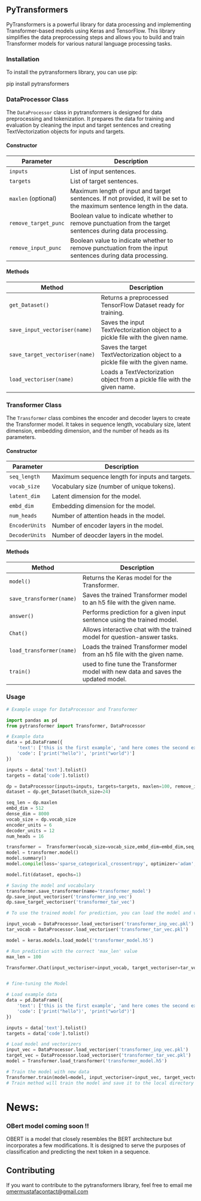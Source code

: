 ## PyTransformers 

PyTransformers is a powerful library for data processing and implementing Transformer-based models using Keras and TensorFlow. This library simplifies the data preprocessing steps and allows you to build and train Transformer models for various natural language processing tasks.

### Installation

To install the pytransformers library, you can use pip:

pip install pytransformers

### DataProcessor Class

The `DataProcessor` class in pytransformers is designed for data preprocessing and tokenization. It prepares the data for training and evaluation by cleaning the input and target sentences and creating TextVectorization objects for inputs and targets.

#### Constructor

| Parameter           | Description                                                                                                  |
|---------------------|--------------------------------------------------------------------------------------------------------------|
| `inputs`            | List of input sentences.                                                                                    |
| `targets`           | List of target sentences.                                                                                   |
| `maxlen` (optional) | Maximum length of input and target sentences. If not provided, it will be set to the maximum sentence length in the data.  |
| `remove_target_punc`| Boolean value to indicate whether to remove punctuation from the target sentences during data processing. |
| `remove_input_punc` | Boolean value to indicate whether to remove punctuation from the input sentences during data processing.  |


#### Methods

| Method                 | Description                                                                        |
|------------------------|------------------------------------------------------------------------------------|
| `get_Dataset()`        | Returns a preprocessed TensorFlow Dataset ready for training.                      |
| `save_input_vectoriser(name)`  | Saves the input TextVectorization object to a pickle file with the given name.      |
| `save_target_vectoriser(name)` | Saves the target TextVectorization object to a pickle file with the given name.     |
| `load_vectoriser(name)` | Loads a TextVectorization object from a pickle file with the given name.             |

### Transformer Class

The `Transformer` class combines the encoder and decoder layers to create the Transformer model. It takes in sequence length, vocabulary size, latent dimension, embedding dimension, and the number of heads as its parameters.

#### Constructor

| Parameter       | Description                            |
|-----------------|----------------------------------------|
| `seq_length`    | Maximum sequence length for inputs and targets. |
| `vocab_size`    | Vocabulary size (number of unique tokens). |
| `latent_dim`    | Latent dimension for the model.        |
| `embd_dim`      | Embedding dimension for the model.     |
| `num_heads`     | Number of attention heads in the model.|
| `EncoderUnits` | Number of encoder layers in the model.|
| `DecoderUnits`  | Number of deocder layers in the model.|

#### Methods

| Method                    | Description                                                                   |
|---------------------------|-------------------------------------------------------------------------------|
| `model()`                 | Returns the Keras model for the Transformer.                                  |
| `save_transformer(name)`  | Saves the trained Transformer model to an h5 file with the given name.       |
| `answer()`                | Performs prediction for a given input sentence using the trained model.       |
| `Chat()`                  | Allows interactive chat with the trained model for question-answer tasks.     |
| `load_transformer(name)`  | Loads the trained Transformer model from an h5 file with the given name.      |
| `train()`                 | used to fine tune the Transformer model with new data and saves the updated model.     |

### Usage

```python
# Example usage for DataProcessor and Transformer

import pandas as pd
from pytransformer import Transformer, DataProcessor

# Example data
data = pd.DataFrame({
    'text': ['this is the first example', 'and here comes the second example'],
    'code': ['print("hello")', 'print("world")']
})

inputs = data['text'].tolist()
targets = data['code'].tolist()

dp = DataProcessor(inputs=inputs, targets=targets, maxlen=100, remove_input_punc=True, remove_target_punc=True)
dataset = dp.get_Dataset(batch_size=24)

seq_len = dp.maxlen
embd_dim = 512
dense_dim = 8000
vocab_size = dp.vocab_size
encoder_units = 6
decoder_units = 12
num_heads = 16

transformer =  Transformer(vocab_size=vocab_size,embd_dim=embd_dim,seq_length=seq_len,latent_dim=dense_dim,num_heads=num_heads,DecoderUnits=decoder_units,EncoderUnits=encoder_units)
model = transformer.model()
model.summary()
model.compile(loss='sparse_categorical_crossentropy', optimizer='adam', metrics=['accuracy'])

model.fit(dataset, epochs=1)

# Saving the model and vocabulary
transformer.save_transformer(name='transformer_model')
dp.save_input_vectoriser('transformer_inp_vec')
dp.save_target_vectoriser('transformer_tar_vec')

# To use the trained model for prediction, you can load the model and vectorizers and call the Transformer.Chat method.

input_vocab = DataProcessor.load_vectoriser('transformer_inp_vec.pkl')
tar_vocab = DataProcessor.load_vectoriser('transformer_tar_vec.pkl')

model = keras.models.load_model('transformer_model.h5')

# Run prediction with the correct 'max_len' value
max_len = 100

Transformer.Chat(input_vectoriser=input_vocab, target_vectoriser=tar_vocab, model=model, maxlen=max_len)


# fine-tuning the Model

# Load example data
data = pd.DataFrame({
    'text': ['this is the first example', 'and here comes the second example'],
    'code': ['print("hello")', 'print("world")']
})

inputs = data['text'].tolist()
targets = data['code'].tolist()

# Load model and vectorizers
input_vec = DataProcessor.load_vectoriser('transformer_inp_vec.pkl')
target_vec = DataProcessor.load_vectoriser('transformer_tar_vec.pkl')
model = Transformer.load_transformer('transformer_model.h5')

# Train the model with new data
Transformer.train(model=model, input_vectoriser=input_vec, target_vectoriser=target_vec, batch_size=128, epochs=5, inputs=inputs, targets=targets, name='transformer_model')
# Train method will train the model and save it to the local directory

```
# News:
### OBert model coming soon !!
OBERT is a model that closely resembles the BERT architecture but incorporates a few modifications. It is designed to serve the purposes of classification and predicting the next token in a sequence.

## Contributing
If you want to contribute to the pytransformers library, feel free to email me omermustafacontact@gmail.com